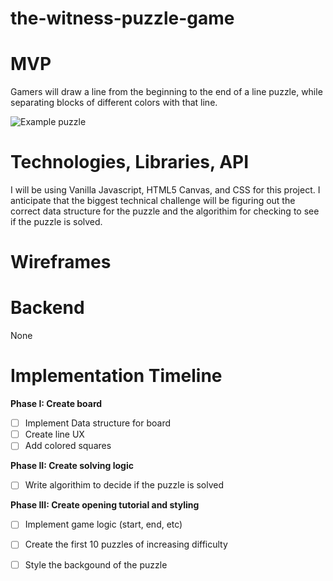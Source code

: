 # the-witness-puzzle-game

# MVP

Gamers will draw a line from the beginning to the end of a line puzzle, while separating blocks of different colors with that line.

![Example puzzle](https://raw.githubusercontent.com/polyfish42/the-witness-puzzle-game/master/docs/the%20witness%20puzzle%20examle.jpg)

# Technologies, Libraries, API
I will be using Vanilla Javascript, HTML5 Canvas, and CSS for this project. I anticipate that the biggest technical challenge will be figuring out the correct data structure for the puzzle and the algorithim for checking to see if the puzzle is solved.

# Wireframes

# Backend
None

# Implementation Timeline

**Phase I: Create board**
- [ ] Implement Data structure for board
- [ ] Create line UX
- [ ] Add colored squares

**Phase II: Create solving logic**
- [ ] Write algorithim to decide if the puzzle is solved

**Phase III: Create opening tutorial and styling**
- [ ] Implement game logic (start, end, etc)
- [ ] Create the first 10 puzzles of increasing difficulty
- [ ] Style the backgound of the puzzle

